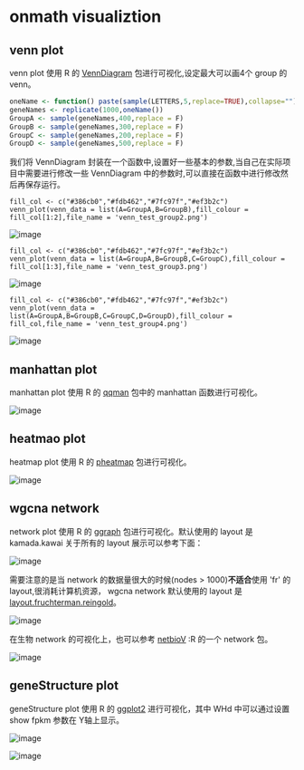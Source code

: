 # onmath visualiztion

## venn plot

venn plot 使用 R 的 [VennDiagram](https://cran.r-project.org/web/packages/VennDiagram/VennDiagram.pdf) 包进行可视化,设定最大可以画4个 group 的 venn。

```r
oneName <- function() paste(sample(LETTERS,5,replace=TRUE),collapse="")
geneNames <- replicate(1000,oneName())
GroupA <- sample(geneNames,400,replace = F)
GroupB <- sample(geneNames,300,replace = F)
GroupC <- sample(geneNames,200,replace = F)
GroupD <- sample(geneNames,500,replace = F)
```

我们将 VennDiagram 封装在一个函数中,设置好一些基本的参数,当自己在实际项目中需要进行修改一些 VennDiagram 中的参数时,可以直接在函数中进行修改然后再保存运行。
```
fill_col <- c("#386cb0","#fdb462","#7fc97f","#ef3b2c")
venn_plot(venn_data = list(A=GroupA,B=GroupB),fill_colour = fill_col[1:2],file_name = 'venn_test_group2.png')
```
![image](./demo_plots/venn_group_two.png)

```
fill_col <- c("#386cb0","#fdb462","#7fc97f","#ef3b2c")
venn_plot(venn_data = list(A=GroupA,B=GroupB,C=GroupC),fill_colour = fill_col[1:3],file_name = 'venn_test_group3.png')
```
![image](./demo_plots/venn_group_three.png)

```
fill_col <- c("#386cb0","#fdb462","#7fc97f","#ef3b2c")
venn_plot(venn_data = list(A=GroupA,B=GroupB,C=GroupC,D=GroupD),fill_colour = fill_col,file_name = 'venn_test_group4.png')
```
![image](./demo_plots/venn_group_four.png)

## manhattan plot

manhattan plot 使用 R 的 [qqman](https://cran.r-project.org/web/packages/qqman/index.html) 包中的 manhattan 函数进行可视化。

![image](./demo_plots/manhattan.png)

## heatmao plot

heatmap plot 使用 R 的 [pheatmap](https://cran.r-project.org/web/packages/pheatmap/pheatmap.pdf) 包进行可视化。

![image](./demo_plots/pheatmap_demo.png)
## wgcna network

network plot 使用 R 的 [ggraph](https://github.com/thomasp85/ggraph) 包进行可视化。默认使用的 layout 是 kamada.kawai 关于所有的 layout 展示可以参考下面：

![image](./demo_plots/net_work_layout.png)

需要注意的是当 network 的数据量很大的时候(nodes > 1000)**不适合**使用 'fr' 的 layout,很消耗计算机资源， wgcna network 默认使用的 layout 是 [layout.fruchterman.reingold](https://en.wikipedia.org/wiki/Force-directed_graph_drawing)。

![image](./demo_plots/wgcna_demo.png)

在生物 network 的可视化上，也可以参考  [netbioV](https://www.bioconductor.org/packages/devel/bioc/vignettes/netbiov/inst/doc/netbiov-intro.pdf) :R 的一个 network 包。

![image](./demo_plots/netbio.png)

## geneStructure plot

geneStructure plot 使用 R 的 [ggplot2](https://github.com/tidyverse/ggplot2) 进行可视化，其中 WHd 中可以通过设置 show fpkm 参数在 Y轴上显示。

![image](./demo_plots/Mhd.png)

![image](./demo_plots/WHd.png)
